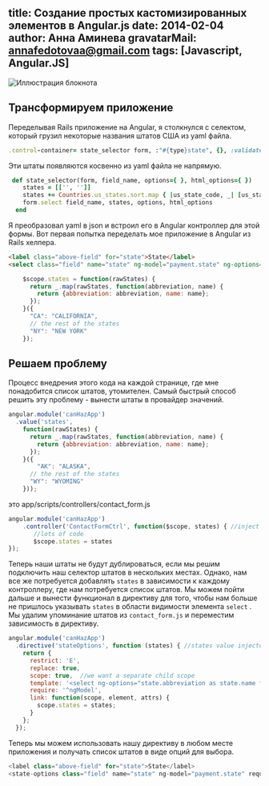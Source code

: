 title: Создание простых кастомизированных элементов в Angular.js
date: 2014-02-04
author: Анна Аминева
gravatarMail: annafedotovaa@gmail.com
tags: [Javascript, Angular.JS]
---

![Иллюстрация блокнота](/blog/images/transformation.jpg)

## Трансформируем приложение

Переделывая Rails приложение на Angular, я столкнулся с селектом, который грузил некоторые названия штатов США из yaml файла.

<!-- more -->

```ruby
.control-container= state_selector form, :"#{type}state", {}, :validate => validate, :class => %w(control--full-line)
```
Эти штаты появляются косвенно из yaml файла не напрямую.

```ruby
 def state_selector(form, field_name, options={ }, html_options={ })
    states = [['', '']]
    states += Countries.us_states.sort.map { |us_state_code, _| [us_state_code, us_state_code] }
    form.select field_name, states, options, html_options
  end
```
Я преобразовал yaml в json и встроил его в Angular контроллер для этой формы. Вот первая попытка переделать мое приложение в Angular из Rails хелпера.

```html
<label class="above-field" for="state">State</label>
<select class="field" name="state" ng-model="payment.state" ng-options="state.abbreviation as state.name for state in states" required>
```

```js
    $scope.states = function(rawStates) { 
      return _.map(rawStates, function(abbreviation, name) {
        return {abbreviation: abbreviation, name: name};
      });
    }({
      "CA": "CALIFORNIA", 
      // the rest of the states
      "NY": "NEW YORK"
    });
``` 

## Решаем проблему

Процесс внедрения этого кода на каждой странице, где мне понадобится список штатов, утомителен.  Самый быстрый способ решить эту проблему - вынести штаты в провайдер значений.

```javascript
angular.module('canHazApp')
  .value('states', 
    function(rawStates) { 
      return _.map(rawStates, function(abbreviation, name) {
        return {abbreviation: abbreviation, name: name};
      });
    }({
        "AK": "ALASKA", 
      // the rest of the states
      "WY": "WYOMING"
    }));

```

это app/scripts/controllers/contact_form.js

```javascript
angular.module('canHazApp')
    .controller('ContactFormCtrl', function($scope, states) { //inject the value
       //lots of code
       $scope.states = states
});
```

Теперь наши штаты не будут дублироваться, если мы решим подключить наш селектор штатов в нескольких местах. Однако, нам все же потребуется добавлять `states` в зависимости к каждому контроллеру, где нам потребуется список штатов.
Мы можем пойти дальше и вынести функционал в директиву для того, чтобы нам больше не пришлось указывать `states` в области видимости элемента `select` . Мы удалим упоминание штатов из  `contact_form.js` и переместим зависимость в директиву.

```javascript
angular.module('canHazApp')
  .directive('stateOptions', function (states) { //states value injected into directive context
    return {
      restrict: 'E',
      replace: true,
      scope: true,  //we want a separate child scope
      template: '<select ng-options="state.abbreviation as state.name for state in states"></select>',
      require: '^ngModel',
      link: function(scope, element, attrs) {
        scope.states = states;
      }
    };
  });
```

Теперь мы можем использовать нашу директиву в любом месте приложения и получать список штатов в виде опций для выбора.

```javascript
<label class="above-field" for="state">State</label>
<state-options class="field" name="state" ng-model="payment.state" required></state-options>
```
